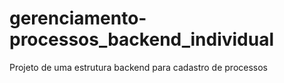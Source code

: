 # gerenciamento-processos_backend_individual
Projeto de uma estrutura backend para cadastro de processos
